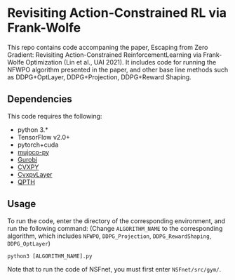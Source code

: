 # Revisiting Action-Constrained RL via Frank-Wolfe

This repo contains code accompaning the paper, Escaping from Zero Gradient: Revisiting Action-Constrained ReinforcementLearning via Frank-Wolfe Optimization (Lin et al., UAI 2021). It includes code for running the NFWPO algorithm presented in the paper, and other base line methods such as DDPG+OptLayer, DDPG+Projection, DDPG+Reward Shaping.

## Dependencies

This code requires the following:

- python 3.\*
- TensorFlow v2.0+
- pytorch+cuda
- [mujoco-py](https://github.com/openai/mujoco-py)
- [Gurobi](https://www.gurobi.com/)
- [CVXPY](https://www.cvxpy.org/)
- [CvxpyLayer](https://locuslab.github.io/2019-10-28-cvxpylayers/)
- [QPTH](https://github.com/locuslab/qpth)

## Usage

To run the code, enter the directory of the corresponding environment, and run the following command:
(Change `ALGORITHM_NAME` to the corresponding algorithm, which includes `NFWPO`, `DDPG_Projection`, `DDPG_RewardShaping`, `DDPG_OptLayer`)

```=bash
python3 [ALGORITHM_NAME].py
```

Note that to run the code of NSFnet, you must first enter `NSFnet/src/gym/`.
